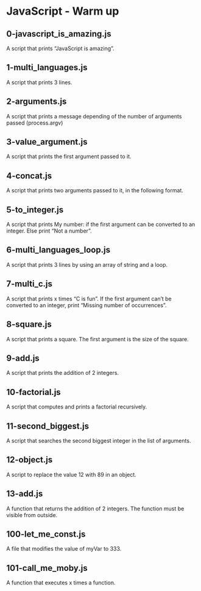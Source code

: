 # JavaScript - Warm up
## 0-javascript_is_amazing.js
A script that prints “JavaScript is amazing”.
## 1-multi_languages.js
A script that prints 3 lines.
## 2-arguments.js
A script that prints a message depending of the number of arguments passed (process.argv)
## 3-value_argument.js
A script that prints the first argument passed to it.
## 4-concat.js
A script that prints two arguments passed to it, in the following format.
## 5-to_integer.js
A script that prints My number: <first argument converted in integer> if the first argument can be converted to an integer. Else print “Not a number”.
## 6-multi_languages_loop.js
A script that prints 3 lines by using an array of string and a loop.
## 7-multi_c.js
A script that prints x times “C is fun”. If the first argument can’t be converted to an integer, print “Missing number of occurrences”.
## 8-square.js
A script that prints a square. The first argument is the size of the square.
## 9-add.js
A script that prints the addition of 2 integers.
## 10-factorial.js
A script that computes and prints a factorial recursively. 
## 11-second_biggest.js
A script that searches the second biggest integer in the list of arguments.
## 12-object.js
A script to replace the value 12 with 89 in an object.
## 13-add.js
A function that returns the addition of 2 integers. The function must be visible from outside.
## 100-let_me_const.js
A file that modifies the value of myVar to 333.
## 101-call_me_moby.js
A function that executes x times a function.
